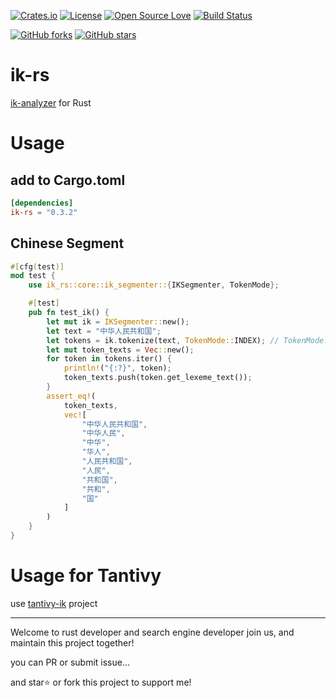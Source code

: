 <!-- Badges section here. -->
[![Crates.io](https://img.shields.io/badge/crates.io-0.3.2-green)](https://crates.io/crates/ik-rs)
[![License](https://img.shields.io/badge/license-LGPL--2.1-blue)](./LICENSE)
[![Open Source Love](https://badges.frapsoft.com/os/v1/open-source.svg?v=103)](https://github.com/blueshen/ik-rs/releases)
[![Build Status](https://app.travis-ci.com/blueshen/ik-rs.svg?branch=main)](https://app.travis-ci.com/github/blueshen/ik-rs)

[![GitHub forks](https://img.shields.io/github/forks/blueshen/ik-rs.svg?style=social&label=Fork)](https://github.com/blueshen/ik-rs/network/members)
[![GitHub stars](https://img.shields.io/github/stars/blueshen/ik-rs.svg?style=social&label=Star)](https://github.com/blueshen/ik-rs/stargazers)
<!-- /Badges section end. -->

# ik-rs

[ik-analyzer](https://github.com/blueshen/ik-analyzer) for Rust



# Usage
## add to Cargo.toml
```toml
[dependencies]
ik-rs = "0.3.2"
```

## Chinese Segment
```rust
#[cfg(test)]
mod test {
    use ik_rs::core::ik_segmenter::{IKSegmenter, TokenMode};

    #[test]
    pub fn test_ik() {
        let mut ik = IKSegmenter::new();
        let text = "中华人民共和国";
        let tokens = ik.tokenize(text, TokenMode::INDEX); // TokenMode::SEARCH
        let mut token_texts = Vec::new();
        for token in tokens.iter() {
            println!("{:?}", token);
            token_texts.push(token.get_lexeme_text());
        }
        assert_eq!(
            token_texts,
            vec![
                "中华人民共和国",
                "中华人民",
                "中华",
                "华人",
                "人民共和国",
                "人民",
                "共和国",
                "共和",
                "国"
            ]
        )
    }
}

```

# Usage for Tantivy

use [tantivy-ik](https://github.com/blueshen/tantivy-ik) project

---
Welcome to rust developer and search engine developer join us, and maintain this project together!

you can PR or submit issue...

and star⭐️ or fork this project to support me!